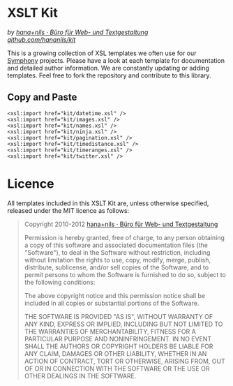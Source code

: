 # XSLT Kit

_by [hana+nils · Büro für Web- und Textgestaltung](http://hananils.de)_  
_[github.com/hananils/kit](https://github.com/hananils/kit)_

This is a growing collection of XSL templates we often use for our [Symphony](http://getsymphony.com) projects. Please have a look at each template for documentation and detailed author information. We are constantly updating or adding templates. Feel free to fork the repository and contribute to this library.

## Copy and Paste

	<xsl:import href="kit/datetime.xsl" />
	<xsl:import href="kit/images.xsl" />
	<xsl:import href="kit/names.xsl" />
	<xsl:import href="kit/ninja.xsl" />
	<xsl:import href="kit/pagination.xsl" />
	<xsl:import href="kit/timedistance.xsl" />
	<xsl:import href="kit/timeranges.xsl" />
	<xsl:import href="kit/twitter.xsl" />
	
# Licence

All templates included in this XSLT Kit are, unless otherwise specified, released under the MIT licence as follows:

> Copyright 2010-2012 [hana+nils · Büro für Web- und Textgestaltung](http://hananils.de)
> 
> Permission is hereby granted, free of charge, to any person obtaining a copy of this software and associated documentation files (the "Software"), to deal in the Software without restriction, including without limitation the rights to use, copy, modify, merge, publish, distribute, sublicense, and/or sell copies of the Software, and to permit persons to whom the Software is furnished to do so, subject to the following conditions:
>
> The above copyright notice and this permission notice shall be included in
all copies or substantial portions of the Software.
>
> THE SOFTWARE IS PROVIDED "AS IS", WITHOUT WARRANTY OF ANY KIND, EXPRESS OR IMPLIED, INCLUDING BUT NOT LIMITED TO THE WARRANTIES OF MERCHANTABILITY, FITNESS FOR A PARTICULAR PURPOSE AND NONINFRINGEMENT. IN NO EVENT SHALL THE AUTHORS OR COPYRIGHT HOLDERS BE LIABLE FOR ANY CLAIM, DAMAGES OR OTHER LIABILITY, WHETHER IN AN ACTION OF CONTRACT, TORT OR OTHERWISE, ARISING FROM, OUT OF OR IN CONNECTION WITH THE SOFTWARE OR THE USE OR OTHER DEALINGS IN THE SOFTWARE.

